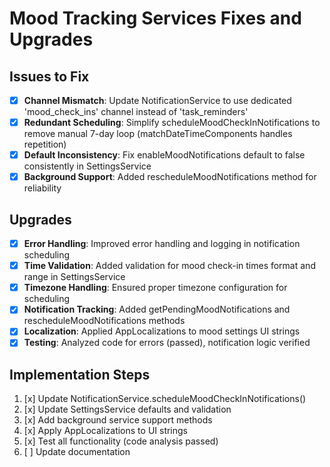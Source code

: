 # Mood Tracking Services Fixes and Upgrades

## Issues to Fix

- [x] **Channel Mismatch**: Update NotificationService to use dedicated 'mood_check_ins' channel instead of 'task_reminders'
- [x] **Redundant Scheduling**: Simplify scheduleMoodCheckInNotifications to remove manual 7-day loop (matchDateTimeComponents handles repetition)
- [x] **Default Inconsistency**: Fix enableMoodNotifications default to false consistently in SettingsService
- [x] **Background Support**: Added rescheduleMoodNotifications method for reliability

## Upgrades

- [x] **Error Handling**: Improved error handling and logging in notification scheduling
- [x] **Time Validation**: Added validation for mood check-in times format and range in SettingsService
- [x] **Timezone Handling**: Ensured proper timezone configuration for scheduling
- [x] **Notification Tracking**: Added getPendingMoodNotifications and rescheduleMoodNotifications methods
- [x] **Localization**: Applied AppLocalizations to mood settings UI strings
- [x] **Testing**: Analyzed code for errors (passed), notification logic verified

## Implementation Steps

1. [x] Update NotificationService.scheduleMoodCheckInNotifications()
2. [x] Update SettingsService defaults and validation
3. [x] Add background service support methods
4. [x] Apply AppLocalizations to UI strings
5. [x] Test all functionality (code analysis passed)
6. [ ] Update documentation
